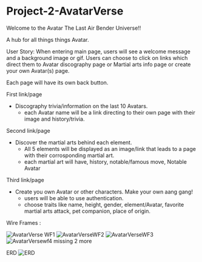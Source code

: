 # Project-2-AvatarVerse


Welcome to the Avatar The Last Air Bender Universe!!

  A hub for all things things Avatar.
  
  User Story: 
When entering main page, users will see a welcome message and a background image or gif. 
Users can choose to click on links which direct them to Avatar discography page or Martial arts info page or create your own Avatar(s) page.

Each page will have its own back button.

First link/page
 - Discography trivia/information on the last 10 Avatars.
 	- each Avatar name will be a link directing to their own page with their image and history/trivia.

Second link/page 
- Discover the martial arts behind each element.
	- All 5 elements will be displayed as an image/link that leads to a page with their corrosponding martial art.
	- each martial art will have, history, notable/famous move, Notable Avatar

Third link/page 

- Create you own Avatar or other characters. Make your own aang gang!
	- users will be able to use authentication.
	- choose traits like name, height, gender, element/Avatar, favorite martial arts attack, pet companion, place of origin.

Wire Frames :

![AvatarVerse WF1](https://user-images.githubusercontent.com/101136389/173150622-255acf02-8f0d-4a0b-a039-365475f4e30e.jpeg)
![AvatarVerseWF2](https://user-images.githubusercontent.com/101136389/173146110-85166d4e-f269-42c4-8f8a-cc32ade16e5b.jpeg)
![AvatarVerseWF3](https://user-images.githubusercontent.com/101136389/173148211-5660ff68-81f8-4d2b-9ed6-77d8b12c6b21.jpeg)
![AvatarVersewf4](https://user-images.githubusercontent.com/101136389/173150506-d6632da4-1703-493c-9911-518d3e9c556a.jpeg)
 missing 2  more
 
 ERD
 ![ERD](https://user-images.githubusercontent.com/101136389/173154080-1fd86c09-5430-477b-81e1-18048a165a65.jpeg)

 
